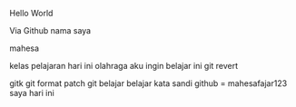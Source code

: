 Hello World

Via Github
nama saya

mahesa

kelas
pelajaran
hari ini
olahraga
aku ingin belajar ini
git revert


gitk
git format patch 
git belajar
belajar
kata sandi github = mahesafajar123
saya hari ini
